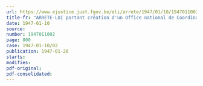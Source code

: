 ```yaml
---
url: https://www.ejustice.just.fgov.be/eli/arrete/1947/01/10/1947011002/justel
title-fr: "ARRETE-LOI portant création d'un Office national de Coordination des Allocations familiales (O.N.A.F)"
date: 1947-01-10
source:
number: 1947011002
page: 800
case: 1947-01-10/02
publication: 1947-01-26
starts:
modifies:
pdf-original:
pdf-consolidated:
---
```


